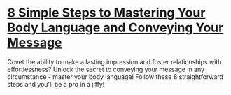 
# [8 Simple Steps to Mastering Your Body Language and Conveying Your Message](https://www.mindhaste.com/t/body-language/8-simple-steps-to-mastering-your-body-language-and-conveying-your-message-526)

Covet the ability to make a lasting impression and foster relationships with effortlessness? Unlock the secret to conveying your message in any circumstance - master your body language! Follow these 8 straightforward steps and you'll be a pro in a jiffy!
    